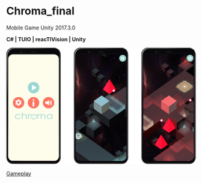 # Chroma_final
Mobile Game
Unity 2017.3.0

**C# | TUIO | reacTIVision | Unity**

![img](Images/chroma_img.png)

[Gameplay](https://user-images.githubusercontent.com/19389023/148586873-9df86d3d-89b4-4af2-9e83-42208580b2d1.mp4)

